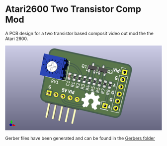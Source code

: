 # Atari2600 Two Transistor Comp Mod
A PCB design for a two transistor based composit video out mod the the Atari 2600.

![PCB Render](./images/Atari2600_2TransistorCompMod.png)

Gerber files have been generated and can be found in the [Gerbers folder](./Gerbers)